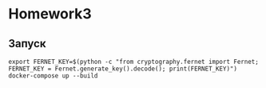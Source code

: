 # Homework3

## Запуск
~~~
export FERNET_KEY=$(python -c "from cryptography.fernet import Fernet; FERNET_KEY = Fernet.generate_key().decode(); print(FERNET_KEY)")
docker-compose up --build
~~~
